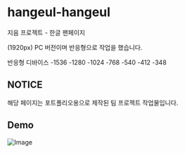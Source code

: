 # hangeul-hangeul

지음 프로젝트 - 한글 팬페이지

(1920px) PC 버전이며 반응형으로 작업을 했습니다.

반응형 디바이스
-1536
-1280
-1024
-768
-540
-412
-348

## NOTICE

해당 페이지는 포트폴리오용으로 제작된 팀 프로젝트 작업물입니다.

## Demo

![Image](https://github.com/user-attachments/assets/817c6a4b-4436-43be-8c22-94e80130de2c)